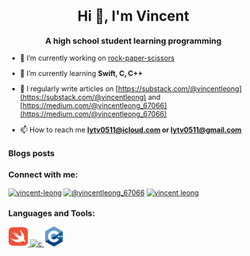 <h1 align="center">Hi 👋, I'm Vincent</h1>
<h3 align="center">A high school student learning programming</h3>

- 🔭 I’m currently working on [rock-paper-scissors]((https://github.com/lytv0511/rock-paper-scissors))

- 🌱 I’m currently learning **Swift, C, C++**

- 📝 I regularly write articles on [https://substack.com/@vincentleong](https://substack.com/@vincentleong) and [https://medium.com/@vincentleong_67066](https://medium.com/@vincentleong_67066)

- 📫 How to reach me **lytv0511@icloud.com or lytv0511@gmail.com**

### Blogs posts
<!-- BLOG-POST-LIST:START -->
<!-- BLOG-POST-LIST:END -->

<h3 align="left">Connect with me:</h3>
<p align="left">
<a href="https://linkedin.com/in/vincent-leong-851b9b286" target="blank"><img align="center" src="https://raw.githubusercontent.com/rahuldkjain/github-profile-readme-generator/master/src/images/icons/Social/linked-in-alt.svg" alt="vincent-leong" height="30" width="40" /></a>
<a href="https://medium.com/@vincentleong_67066" target="blank"><img align="center" src="https://raw.githubusercontent.com/rahuldkjain/github-profile-readme-generator/master/src/images/icons/Social/medium.svg" alt="@vincentleong_67066" height="30" width="40" /></a>
<a href="https://www.youtube.com/c/vincent leong" target="blank"><img align="center" src="https://raw.githubusercontent.com/rahuldkjain/github-profile-readme-generator/master/src/images/icons/Social/youtube.svg" alt="vincent leong" height="30" width="40" /></a>
</p>

<h3 align="left">Languages and Tools:</h3>
<p align="left">
  </a>
  <a href="https://developer.apple.com/swift/" target="_blank" rel="noreferrer">
    <img src="https://raw.githubusercontent.com/devicons/devicon/master/icons/swift/swift-original.svg" alt="swift" width="40" height="40"/>
  </a>
  <a href="https://en.wikipedia.org/wiki/C_(programming_language)" target="_blank" rel="noreferrer">
    <img src="https://upload.wikimedia.org/wikipedia/commons/3/35/The_C_Programming_Language_logo.svg" alt="c" width="40" height="40"/>
  </a>
  <a href="https://www.w3schools.com/cpp/" target="_blank" rel="noreferrer">
    <img src="https://raw.githubusercontent.com/devicons/devicon/master/icons/cplusplus/cplusplus-original.svg" alt="cplusplus" width="40" height="40"/>
</p>

